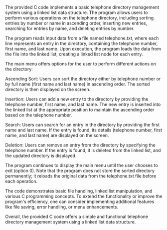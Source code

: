 The provided C code implements a basic telephone directory management system using a linked list data structure. The program allows users to perform various operations on the telephone directory, including sorting entries by number or name in ascending order, inserting new entries, searching for entries by name, and deleting entries by number.

The program reads input data from a file named telephone.txt, where each line represents an entry in the directory, containing the telephone number, first name, and last name. Upon execution, the program loads the data from the file into the linked list, creating a linked list node for each entry.

The main menu offers options for the user to perform different actions on the directory:

Ascending Sort: Users can sort the directory either by telephone number or by full name (first name and last name) in ascending order. The sorted directory is then displayed on the screen.

Insertion: Users can add a new entry to the directory by providing the telephone number, first name, and last name. The new entry is inserted into the linked list at the appropriate position to maintain the ascending order based on the telephone number.

Search: Users can search for an entry in the directory by providing the first name and last name. If the entry is found, its details (telephone number, first name, and last name) are displayed on the screen.

Deletion: Users can remove an entry from the directory by specifying the telephone number. If the entry is found, it is deleted from the linked list, and the updated directory is displayed.

The program continues to display the main menu until the user chooses to exit (option 0). Note that the program does not store the sorted directory permanently; it reloads the original data from the telephone.txt file before each operation.

The code demonstrates basic file handling, linked list manipulation, and various C programming concepts. To extend the functionality or improve the program's efficiency, one can consider implementing additional features like file saving, error handling, or menu enhancements.

Overall, the provided C code offers a simple and functional telephone directory management system using a linked list data structure.
